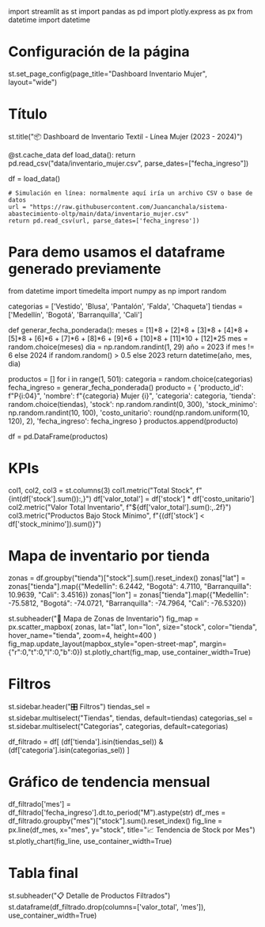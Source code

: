 import streamlit as st
import pandas as pd
import plotly.express as px
from datetime import datetime

# Configuración de la página
st.set_page_config(page_title="Dashboard Inventario Mujer", layout="wide")

# Título
st.title("📦 Dashboard de Inventario Textil - Línea Mujer (2023 - 2024)")

@st.cache_data
def load_data():
    return pd.read_csv("data/inventario_mujer.csv", parse_dates=["fecha_ingreso"])

df = load_data()

    # Simulación en línea: normalmente aquí iría un archivo CSV o base de datos
    url = "https://raw.githubusercontent.com/Juancanchala/sistema-abastecimiento-oltp/main/data/inventario_mujer.csv"
    return pd.read_csv(url, parse_dates=['fecha_ingreso'])

# Para demo usamos el dataframe generado previamente
from datetime import timedelta
import numpy as np
import random

categorias = ['Vestido', 'Blusa', 'Pantalón', 'Falda', 'Chaqueta']
tiendas = ['Medellín', 'Bogotá', 'Barranquilla', 'Cali']

def generar_fecha_ponderada():
    meses = [1]*8 + [2]*8 + [3]*8 + [4]*8 + [5]*8 + [6]*6 + [7]*6 + [8]*6 + [9]*6 + [10]*8 + [11]*10 + [12]*25
    mes = random.choice(meses)
    dia = np.random.randint(1, 29)
    año = 2023 if mes != 6 else 2024 if random.random() > 0.5 else 2023
    return datetime(año, mes, dia)

productos = []
for i in range(1, 501):
    categoria = random.choice(categorias)
    fecha_ingreso = generar_fecha_ponderada()
    producto = {
        'producto_id': f"P{i:04}",
        'nombre': f"{categoria} Mujer {i}",
        'categoria': categoria,
        'tienda': random.choice(tiendas),
        'stock': np.random.randint(0, 300),
        'stock_minimo': np.random.randint(10, 100),
        'costo_unitario': round(np.random.uniform(10, 120), 2),
        'fecha_ingreso': fecha_ingreso
    }
    productos.append(producto)

df = pd.DataFrame(productos)

# KPIs
col1, col2, col3 = st.columns(3)
col1.metric("Total Stock", f"{int(df['stock'].sum()):,}")
df['valor_total'] = df['stock'] * df['costo_unitario']
col2.metric("Valor Total Inventario", f"${df['valor_total'].sum():,.2f}")
col3.metric("Productos Bajo Stock Mínimo", f"{(df['stock'] < df['stock_minimo']).sum()}")

# Mapa de inventario por tienda
zonas = df.groupby("tienda")["stock"].sum().reset_index()
zonas["lat"] = zonas["tienda"].map({"Medellín": 6.2442, "Bogotá": 4.7110, "Barranquilla": 10.9639, "Cali": 3.4516})
zonas["lon"] = zonas["tienda"].map({"Medellín": -75.5812, "Bogotá": -74.0721, "Barranquilla": -74.7964, "Cali": -76.5320})

st.subheader("📍 Mapa de Zonas de Inventario")
fig_map = px.scatter_mapbox(
    zonas,
    lat="lat", lon="lon", size="stock", color="tienda",
    hover_name="tienda", zoom=4, height=400
)
fig_map.update_layout(mapbox_style="open-street-map", margin={"r":0,"t":0,"l":0,"b":0})
st.plotly_chart(fig_map, use_container_width=True)

# Filtros
st.sidebar.header("🎛️ Filtros")
tiendas_sel = st.sidebar.multiselect("Tiendas", tiendas, default=tiendas)
categorias_sel = st.sidebar.multiselect("Categorías", categorias, default=categorias)

df_filtrado = df[
    (df['tienda'].isin(tiendas_sel)) &
    (df['categoria'].isin(categorias_sel))
]

# Gráfico de tendencia mensual
df_filtrado['mes'] = df_filtrado['fecha_ingreso'].dt.to_period("M").astype(str)
df_mes = df_filtrado.groupby("mes")["stock"].sum().reset_index()
fig_line = px.line(df_mes, x="mes", y="stock", title="📈 Tendencia de Stock por Mes")
st.plotly_chart(fig_line, use_container_width=True)

# Tabla final
st.subheader("📋 Detalle de Productos Filtrados")
st.dataframe(df_filtrado.drop(columns=['valor_total', 'mes']), use_container_width=True)
